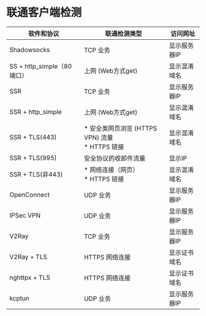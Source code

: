 # 联通客户端检测

| 软件和协议 | 联通检测类型 | 访问网址 |
| --------- | -------- | ---- |
| Shadowsocks | TCP 业务 | 显示服务器IP |
| SS + http_simple（80端口） | 上网 (Web方式get) | 显示混淆域名 |
| SSR | TCP 业务 | 显示服务器IP |
| SSR + http_simple | 上网 (Web方式get) | 显示混淆域名 |
| SSR + TLS(443) | * 安全类网页浏览 (HTTPS VPN) 流量 <br/>* HTTPS 链接 | 显示混淆域名 |
| SSR + TLS(995) | 安全协议的收邮件流量 | 显示IP |
| SSR + TLS(非443) | * 网络连接（网页）<br/>* HTTPS 链接| 显示混淆域名 |
| OpenConnect | UDP 业务 | 显示服务器IP |
| IPSec VPN | UDP 业务 | 显示服务器IP |
| V2Ray | TCP 业务 | 显示服务器IP |
| V2Ray + TLS | HTTPS 网络连接 | 显示证书域名 |
| nghttpx + TLS | HTTPS 网络连接 | 显示证书域名 |
| kcptun | UDP 业务 | 显示服务器IP |

